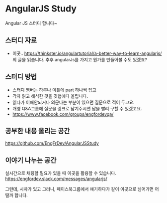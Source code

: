 AngularJS Study
==============

Angular JS 스터디 합니다~ 

## 스터디 자료

- 이곳.. https://thinkster.io/angulartutorial/a-better-way-to-learn-angularjs/ 의 글을 읽습니다.
추후 angularJs를 가지고 뭔가를 만들어볼 수도 있겠죠?

## 스터디 방법

- 스터디 멤버는 하루나 이틀에 part 하나씩 잡고
- 각자 읽고 해석한 것을 깃헙에다 올립니다.
- 읽다가 이해안되거나 의문나는 부분이 있으면 질문으로 적어 두고요. 
- 개영 Q&A그룹에 질문을 링크로 남겨주시면 답을 빨리 구할 수 있겠고요.
- https://www.facebook.com/groups/engfordevqa/

## 공부한 내용 올리는 공간

https://github.com/EngFrDev/AngularJSStudy

## 이야기 나누는 공간
실시간으로 채팅할 필요가 있을 때 이곳을 활용할 수 있습니다.
https://engfordev.slack.com/messages/angularjs/

그런데, 시차가 있고 그러니,
페이스북그룹에서 얘기하다가 같이 이곳으로 넘어가면 어떨까 합니다. 


